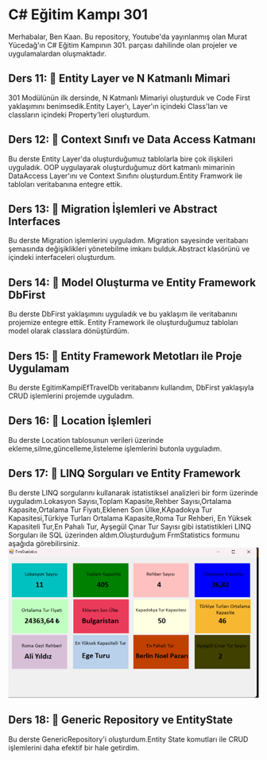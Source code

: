 # C# Eğitim Kampı 301
Merhabalar, Ben Kaan. Bu repository, Youtube'da yayınlanmış olan Murat Yücedağ'ın C# Eğitim Kampının 301. parçası dahilinde olan projeler ve uygulamalardan oluşmaktadır.
## Ders 11: 🚀 Entity Layer ve N Katmanlı Mimari
301 Modülünün ilk dersinde, N Katmanlı Mimariyi oluşturduk ve Code First yaklaşımını benimsedik.Entity Layer'ı, Layer'ın içindeki Class'ları ve classların içindeki Property'leri oluşturdum.
## Ders 12: 🚀 Context Sınıfı ve Data Access Katmanı
Bu derste Entity Layer'da oluşturduğumuz tablolarla bire çok ilişkileri uyguladık. OOP uygulayarak oluşturduğumuz dört katmanlı mimarinin DataAccess Layer'ını ve Context Sınıfını oluşturdum.Entity Framwork ile tabloları veritabanına entegre ettik.
## Ders 13: 🚀 Migration  İşlemleri ve Abstract Interfaces
Bu derste Migration işlemlerini uyguladım. Migration sayesinde veritabanı şemasında değişiklikleri yönetebilme imkanı bulduk.Abstract klasörünü ve içindeki interfaceleri oluşturdum.
## Ders 14: 🚀 Model Oluşturma ve Entity Framework DbFirst
Bu derste DbFirst yaklaşımını uyguladık ve bu yaklaşım ile veritabanını projemize entegre ettik. Entity Framework ile oluşturduğumuz tabloları model olarak classlara dönüştürdüm.
## Ders 15: 🚀 Entity Framework Metotları ile Proje Uygulamam 
Bu derste EgitimKampiEfTravelDb veritabanını kullandım, DbFirst yaklaşıyla CRUD işlemlerini projemde uyguladım.
## Ders 16: 🚀 Location İşlemleri
Bu derste Location tablosunun verileri üzerinde ekleme,silme,güncelleme,listeleme işlemlerini butonla uyguladım.
## Ders 17: 🚀 LINQ Sorguları ve Entity Framework 
Bu derste LINQ sorgularını kullanarak istatistiksel analizleri bir form üzerinde uyguladım.Lokasyon Sayısı,Toplam Kapasite,Rehber Sayısı,Ortalama Kapasite,Ortalama Tur Fiyatı,Eklenen Son Ülke,KApadokya Tur Kapasitesi,Türkiye Turları Ortalama Kapasite,Roma Tur Rehberi, En Yüksek Kapasiteli Tur,En Pahalı Tur, Ayşegül Çınar Tur Sayısı gibi istatistikleri LINQ Sorguları ile SQL üzerinden aldım.Oluşturduğum FrmStatistics formunu aşağıda görebilirsiniz.
![image alt](https://github.com/KaanBerkantAtakisi/CSharpEgitimKampi301/blob/594691aff984a15bf87a71d502be03c43e3a1055/EfTravelProjem.png)
## Ders 18: 🚀 Generic Repository ve EntityState 
Bu derste GenericRepository'i oluşturdum.Entity State komutları ile CRUD işlemlerini daha efektif bir hale getirdim.
